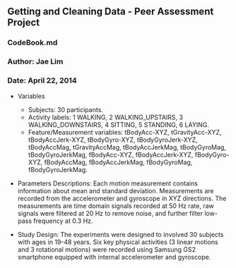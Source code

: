 ## Getting and Cleaning Data - Peer Assessment Project

### CodeBook.md
### Author: Jae Lim
### Date: April 22, 2014

* Variables
	* Subjects: 30 participants.
	* Activity labels: 1 WALKING, 2 WALKING_UPSTAIRS, 3 WALKING_DOWNSTAIRS, 4 SITTING, 
			5 STANDING, 6 LAYING.
	* Feature/Measurement variables: tBodyAcc-XYZ, tGravityAcc-XYZ, tBodyAccJerk-XYZ, 
			tBodyGyro-XYZ, tBodyGyroJerk-XYZ, tBodyAccMag, tGravityAccMag, tBodyAccJerkMag, 
			tBodyGyroMag, tBodyGyroJerkMag, fBodyAcc-XYZ, fBodyAccJerk-XYZ, fBodyGyro-XYZ, 
			fBodyAccMag, fBodyAccJerkMag, fBodyGyroMag, fBodyGyroJerkMag.

* Parameters Descriptions: Each motion measurement contains information about mean and 
		standard deviation. Measurements are recorded from the accelerometer and gyroscope 
		in XYZ directions. The measurements are time domain signals recorded at 50 Hz rate, raw 
		signals were filtered at 20 Hz to remove noise, and further filter low-pass frequency at 0.3 Hz.

* Study Design: The experiments were designed to involved 30 subjects with ages in 19-48 years. 
		Six key physical activities (3 linear motions and 3 rotational motions) were recorded 
		using Samsung GS2 smartphone equipped with internal accelerometer and gyroscope.